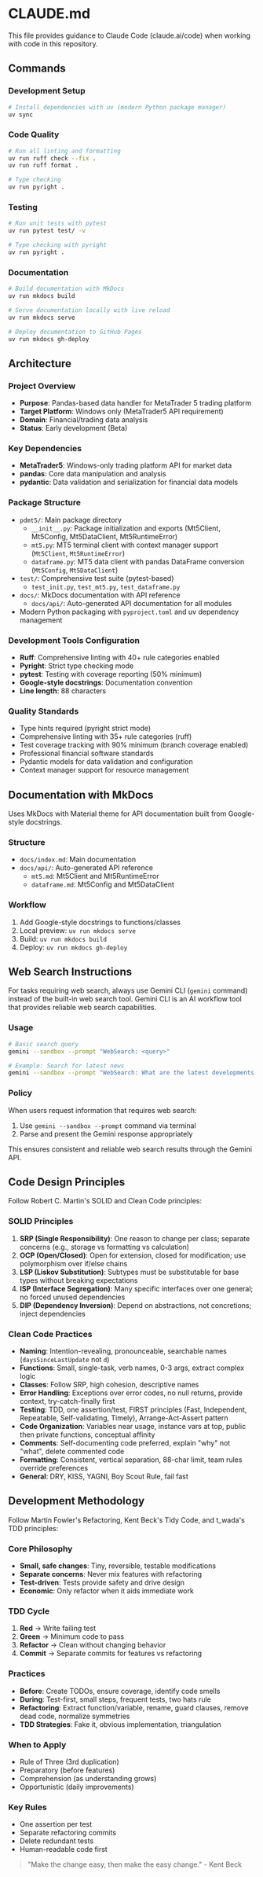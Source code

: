 # CLAUDE.md

This file provides guidance to Claude Code (claude.ai/code) when working with code in this repository.

## Commands

### Development Setup

```bash
# Install dependencies with uv (modern Python package manager)
uv sync
```

### Code Quality

```bash
# Run all linting and formatting
uv run ruff check --fix .
uv run ruff format .

# Type checking
uv run pyright .
```

### Testing

```bash
# Run unit tests with pytest
uv run pytest test/ -v

# Type checking with pyright
uv run pyright .
```

### Documentation

```bash
# Build documentation with MkDocs
uv run mkdocs build

# Serve documentation locally with live reload
uv run mkdocs serve

# Deploy documentation to GitHub Pages
uv run mkdocs gh-deploy
```

## Architecture

### Project Overview

- **Purpose**: Pandas-based data handler for MetaTrader 5 trading platform
- **Target Platform**: Windows only (MetaTrader5 API requirement)
- **Domain**: Financial/trading data analysis
- **Status**: Early development (Beta)

### Key Dependencies

- **MetaTrader5**: Windows-only trading platform API for market data
- **pandas**: Core data manipulation and analysis
- **pydantic**: Data validation and serialization for financial data models

### Package Structure

- `pdmt5/`: Main package directory
  - `__init__.py`: Package initialization and exports (Mt5Client, Mt5Config, Mt5DataClient, Mt5RuntimeError)
  - `mt5.py`: MT5 terminal client with context manager support (`Mt5Client`, `Mt5RuntimeError`)
  - `dataframe.py`: MT5 data client with pandas DataFrame conversion (`Mt5Config`, `Mt5DataClient`)
- `test/`: Comprehensive test suite (pytest-based)
  - `test_init.py`, `test_mt5.py`, `test_dataframe.py`
- `docs/`: MkDocs documentation with API reference
  - `docs/api/`: Auto-generated API documentation for all modules
- Modern Python packaging with `pyproject.toml` and uv dependency management

### Development Tools Configuration

- **Ruff**: Comprehensive linting with 40+ rule categories enabled
- **Pyright**: Strict type checking mode
- **pytest**: Testing with coverage reporting (50% minimum)
- **Google-style docstrings**: Documentation convention
- **Line length**: 88 characters

### Quality Standards

- Type hints required (pyright strict mode)
- Comprehensive linting with 35+ rule categories (ruff)
- Test coverage tracking with 90% minimum (branch coverage enabled)
- Professional financial software standards
- Pydantic models for data validation and configuration
- Context manager support for resource management

## Documentation with MkDocs

Uses MkDocs with Material theme for API documentation built from Google-style docstrings.

### Structure

- `docs/index.md`: Main documentation
- `docs/api/`: Auto-generated API reference
  - `mt5.md`: Mt5Client and Mt5RuntimeError
  - `dataframe.md`: Mt5Config and Mt5DataClient

### Workflow

1. Add Google-style docstrings to functions/classes
2. Local preview: `uv run mkdocs serve`
3. Build: `uv run mkdocs build`
4. Deploy: `uv run mkdocs gh-deploy`

## Web Search Instructions

For tasks requiring web search, always use Gemini CLI (`gemini` command) instead of the built-in web search tool.
Gemini CLI is an AI workflow tool that provides reliable web search capabilities.

### Usage

```sh
# Basic search query
gemini --sandbox --prompt "WebSearch: <query>"

# Example: Search for latest news
gemini --sandbox --prompt "WebSearch: What are the latest developments in AI?"
```

### Policy

When users request information that requires web search:

1. Use `gemini --sandbox --prompt` command via terminal
2. Parse and present the Gemini response appropriately

This ensures consistent and reliable web search results through the Gemini API.

## Code Design Principles

Follow Robert C. Martin's SOLID and Clean Code principles:

### SOLID Principles

1. **SRP (Single Responsibility)**: One reason to change per class; separate concerns (e.g., storage vs formatting vs calculation)
2. **OCP (Open/Closed)**: Open for extension, closed for modification; use polymorphism over if/else chains
3. **LSP (Liskov Substitution)**: Subtypes must be substitutable for base types without breaking expectations
4. **ISP (Interface Segregation)**: Many specific interfaces over one general; no forced unused dependencies
5. **DIP (Dependency Inversion)**: Depend on abstractions, not concretions; inject dependencies

### Clean Code Practices

- **Naming**: Intention-revealing, pronounceable, searchable names (`daysSinceLastUpdate` not `d`)
- **Functions**: Small, single-task, verb names, 0-3 args, extract complex logic
- **Classes**: Follow SRP, high cohesion, descriptive names
- **Error Handling**: Exceptions over error codes, no null returns, provide context, try-catch-finally first
- **Testing**: TDD, one assertion/test, FIRST principles (Fast, Independent, Repeatable, Self-validating, Timely), Arrange-Act-Assert pattern
- **Code Organization**: Variables near usage, instance vars at top, public then private functions, conceptual affinity
- **Comments**: Self-documenting code preferred, explain "why" not "what", delete commented code
- **Formatting**: Consistent, vertical separation, 88-char limit, team rules override preferences
- **General**: DRY, KISS, YAGNI, Boy Scout Rule, fail fast

## Development Methodology

Follow Martin Fowler's Refactoring, Kent Beck's Tidy Code, and t_wada's TDD principles:

### Core Philosophy

- **Small, safe changes**: Tiny, reversible, testable modifications
- **Separate concerns**: Never mix features with refactoring
- **Test-driven**: Tests provide safety and drive design
- **Economic**: Only refactor when it aids immediate work

### TDD Cycle

1. **Red** → Write failing test
2. **Green** → Minimum code to pass
3. **Refactor** → Clean without changing behavior
4. **Commit** → Separate commits for features vs refactoring

### Practices

- **Before**: Create TODOs, ensure coverage, identify code smells
- **During**: Test-first, small steps, frequent tests, two hats rule
- **Refactoring**: Extract function/variable, rename, guard clauses, remove dead code, normalize symmetries
- **TDD Strategies**: Fake it, obvious implementation, triangulation

### When to Apply

- Rule of Three (3rd duplication)
- Preparatory (before features)
- Comprehension (as understanding grows)
- Opportunistic (daily improvements)

### Key Rules

- One assertion per test
- Separate refactoring commits
- Delete redundant tests
- Human-readable code first

> "Make the change easy, then make the easy change." - Kent Beck
